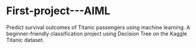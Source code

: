 # First-project---AIML
Predict survival outcomes of Titanic passengers using machine learning. A beginner-friendly classification project using Decision Tree  on the Kaggle Titanic dataset.
